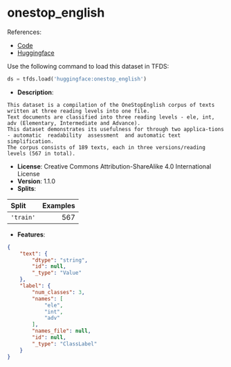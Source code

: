 # onestop_english

References:

*   [Code](https://github.com/huggingface/datasets/blob/master/datasets/onestop_english)
*   [Huggingface](https://huggingface.co/datasets/onestop_english)



Use the following command to load this dataset in TFDS:

```python
ds = tfds.load('huggingface:onestop_english')
```

*   **Description**:

```
This dataset is a compilation of the OneStopEnglish corpus of texts written at three reading levels into one file.
Text documents are classified into three reading levels - ele, int, adv (Elementary, Intermediate and Advance).
This dataset demonstrates its usefulness for through two applica-tions - automatic  readability  assessment  and automatic text simplification.
The corpus consists of 189 texts, each in three versions/reading levels (567 in total).
```

*   **License**: Creative Commons Attribution-ShareAlike 4.0 International License
*   **Version**: 1.1.0
*   **Splits**:

Split  | Examples
:----- | -------:
`'train'` | 567

*   **Features**:

```json
{
    "text": {
        "dtype": "string",
        "id": null,
        "_type": "Value"
    },
    "label": {
        "num_classes": 3,
        "names": [
            "ele",
            "int",
            "adv"
        ],
        "names_file": null,
        "id": null,
        "_type": "ClassLabel"
    }
}
```


